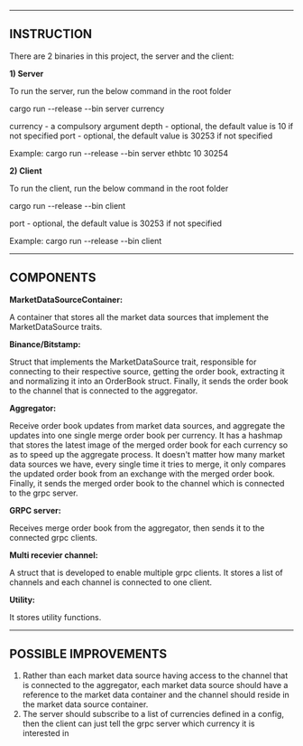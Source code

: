 ------------------------------
INSTRUCTION
------------------------------

There are 2 binaries in this project, the server and the client:

**1) Server**

To run the server, run the below command in the root folder

cargo run --release --bin server currency <depth> <port>

currency - a compulsory argument
depth - optional, the default value is 10 if not specified
port - optional, the default value is 30253 if not specified

Example:
cargo run --release --bin server ethbtc 10 30254

**2) Client**

To run the client, run the below command in the root folder

cargo run --release --bin client <port>

port - optional, the default value is 30253 if not specified

Example:
cargo run --release --bin client

------------------------------
COMPONENTS
------------------------------

**MarketDataSourceContainer:**

A container that stores all the market data sources that implement the MarketDataSource traits.

**Binance/Bitstamp:**

Struct that implements the MarketDataSource trait, responsible for connecting to their respective source, getting the order book, extracting it and normalizing it into an OrderBook struct. Finally, it sends the order book to the channel that is connected to the aggregator.

**Aggregator:**

Receive order book updates from market data sources, and aggregate the updates into one single merge order book per currency. It has a hashmap that stores the latest image of the merged order book for each currency so as to speed up the aggregate process. It doesn't matter how many market data sources we have, every single time it tries to merge, it only compares the updated order book from an exchange with the merged order book. Finally, it sends the merged order book to the channel which is connected to the grpc server.

**GRPC server:**

Receives merge order book from the aggregator, then sends it to the connected grpc clients.

**Multi recevier channel:**

A struct that is developed to enable multiple grpc clients. It stores a list of channels and each channel is connected to one client.

**Utility:**

It stores utility functions.

------------------------------
POSSIBLE IMPROVEMENTS
------------------------------
1) Rather than each market data source having access to the channel that is connected to the aggregator, each market data source should have a reference to the market data container and the channel should reside in the
   market data source container.
2) The server should subscribe to a list of currencies defined in a config, then the client can just tell the grpc server which currency it is interested in




